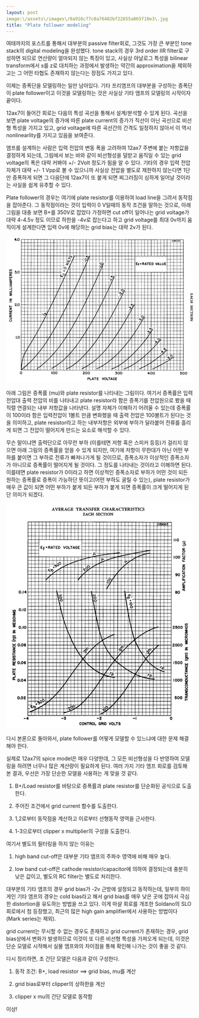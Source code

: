 ```yaml
---
layout: post
image:\/assets\/images\/8a916c77c0a76402bf22655a065f10e3\.jpg
title: "Plate follower modeling"
---
```



여태까지의 포스트를 통해서 대부분의 passive filter회로, 그것도 가장 큰 부분인 tone stack의 digital modeling을 완성했다. tone stack의 경우 3rd order IIR filter로 구성하면 되므로 연산량이 얼마되지 않는 특징이 있고, 사실상 아날로그 특성을 bilinear transform에서 s를 z로 대치하는 과정에서 발생하는 약간의 approximation을 제외하고는 그 어떤 타협도 존재하지 않는다는 장점도 가지고 있다. 




이제는 증폭단을 모델링하는 일만 남아있다. 기타 프리앰프의 대부분을 구성하는 증폭단이 plate follower이고 이것을 모델링하는 것은 사실상 기타 앰프의 모델링의 시작이자 끝이다.




12ax7이 들어간 회로는 다음의 특성 곡선을 통해서 설계/분석할 수 있게 된다. 곡선을 보면 plate voltage의 증가에 따른 plate current의 증가가 직선이 아닌 곡선으로 비선형 특성을 가지고 있고, grid voltage에 따른 곡선간의 간격도 일정하지 않아서 이 역시 nonlinearlity를 가지고 있음을 보여준다.




앰프를 설계하는 사람은 입력 전압의 변동 폭을 고려하여 12ax7 주변에 붙는 저항값을 결정하게 되는데, 그림에서 보는 바와 같이 비선형성을 덜받고 움직일 수 있는 grid voltage의 폭은 대략 커봐야 +/- 2Volt 정도가 됨을 알 수 있다. 기타의 경우 입력 전압 자체가 대략 +/- 1 Vpp로 볼 수 있으니까 사실상 전압을 별도로 제한하지 않는다면 1단만 증폭하게 되면 그 다음단에 12ax7이 또 붙게 되면 찌그러짐이 심하게 일어날 것이라는 사실을 쉽게 유추할 수 있다.




Plate follower의 경우는 여기에 plate resistor를 이용하여 load line을 그려서 동작점을 잡아준다. 그 동작점이라는 것이 입력이 0 V일때의 동작 조건을 말하는 것으로, 아래 그림을 대충 보면 B+를 350V로 잡았다 가정하면 cut off이 일어나는 grid voltage가 대략 4-4.5v 정도 이므로 하한을 -4v로 잡는다고 하고 grid voltage를 최대 0v까지 움직이게 설계한다면 입력 0v에 해당하는 grid bias는 대략 2v가 된다. 



![image](/assets/images/8a916c77c0a76402bf22655a065f10e3.jpg)




아래 그림은 증폭률 (mu)와 plate resistor를 나타내는 그림이다. 여기서 증폭률은 입력 전압대 출력 전압의 비를 나타내고 plate resistor라 함은 증폭기를 전압원으로 봤을 때 직렬 연결되는 내부 저항값을 나타낸다. 설명 자체가 이해하기 어려울 수 있는데 증폭률이 100이라 함은 입력전압이 1볼트 만큼 변화했을 때 출력 전압은 100볼트가 된다는 것을 의미하고, plate resistor라고 하는 내부저항은 외부에 부하가 달라붙어 전류를 흘리게 되면 그 전압이 떨어지게 만드는 요소로 해석할 수 있다. 


무슨 말이냐면 출력단으로 아무런 부하 (이를테면 저항 혹은 스피커 등등)가 걸리지 않으면 아래 그림의 증폭률을 얻을 수 있게 되지만, 여기에 저항이 무한대가 아닌 어떤 부하를 붙이면 그 부하로 전류가 빠져나가게 될 것이므로, 증폭소자가 이상적인 증폭소자가 아니므로 증폭률이 떨어지게 될 것이다. 그 정도를 나타내는 것이라고 이해하면 된다. 이를테면 plate resistor가 0이라고 하면 이상적인 증폭소자로 부하가 어떤 것이 되든 원하는 증폭률로 증폭이 가능하단 뜻이고(어떤 부하도 굴릴 수 있는), plate resistor가 매우 큰 값이 되면 어떤 부하가 붙게 되든 부하가 붙게 되면 증폭률이 크게 떨어지게 된단 의미가 되겠다.
 


![image](/assets/images/db1f9a122de9335556a1ec94632bccf0.jpg)






다시 본론으로 돌아와서, plate follower를 어떻게 모델할 수 있느냐에 대한 문제 해결해야 한다.




실제로 12ax7의 spice model은 매우 다양한데, 그 모든 비선형성을 다 반영하여 모델링을 하려면 너무나 많은 계산량이 필요하게 된다. 여러 가지 기타 앰프 회로를 검토해 본 결과, 우선은 가장 단순한 모델을 사용하는 게 맞을 것 같다.




1) B+/Load resistor를 바탕으로 증폭률과 plate resistor를 단순화된 공식으로 도출한다.

2) 주어진 조건에서 grid current 함수를 도출한다.

3) 1,2로부터 동작점을 계산하고 이로부터 선형동작 영역을 근사한다.

4) 1-3으로부터 clipper x multiplier의 구성을 도출한다.




여기서 별도의 필터링을 하지 않는 이유는 

1) high band cut-off은 대부분 기타 앰프의 주파수 영역에 비해 매우 높다.

2) low band cut-off은 cathode resistor/capacitor에 의하여 결정되는데 충분히 낮은 값이고, 별도의 RC filter는 별도로 처리한다.




대부분의 기타 앰프의 경우 grid bias가 -2v 근방에 설정되고 동작하는데, 일부의 하이게인 기타 앰프의 경우는 cold bias라고 해서 grid bias를 매우 낮은 곳에 잡아서 극심한 distortion을 유도하는 방법을 쓰고 있다. 이게 마샬 회로를 개조한 Soldano의 SLO회로에서 첨 등장했고, 최근의 많은 high gain amplifier에서 사용하는 방법이다 (Mark series는 제외).




grid current는 무시할 수 없는 경우도 존재하고 grid current가 존재하는 경우, grid bias상에서 변화가 발생하므로 이것이 또 다른 비선형 특성을 가져오게 되는데, 이것은 단순 모델로 시작해서 실물 앰프와의 차이점을 통해 확인해 나가는 것이 좋을 것 같다.




다시 정리하면, 초 간단 모델은 다음과 같이 구성한다.




1) 동작 조건: B+, load resistor ==> grid bias, mu를 계산

2) grid bias로부터 clipper의 상하한을 계산

3) clipper x mu의 간단 모델로 동작함




이상!





